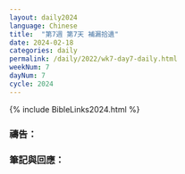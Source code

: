```yaml
---
layout: daily2024
language: Chinese
title:  "第7週 第7天 補漏拾遺"
date: 2024-02-18
categories: daily
permalink: /daily/2022/wk7-day7-daily.html
weekNum: 7
dayNum: 7
cycle: 2024
---
```


{% include BibleLinks2024.html %}

### 禱告：

### 筆記與回應：
